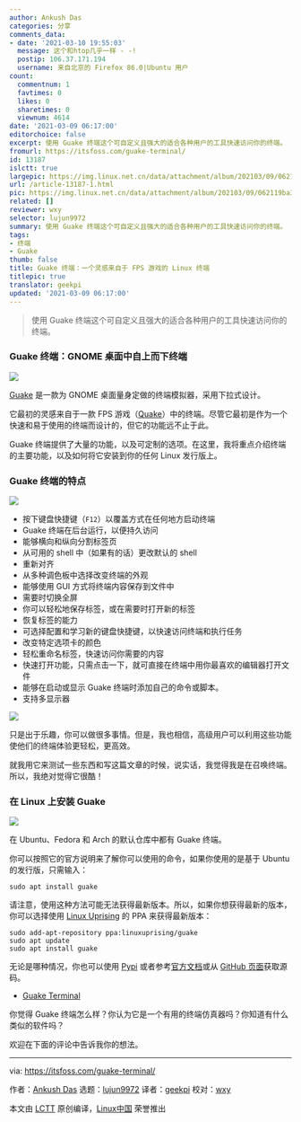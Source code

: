 ```yaml
---
author: Ankush Das
categories: 分享
comments_data:
- date: '2021-03-10 19:55:03'
  message: 这个和htop几乎一样 - -!
  postip: 106.37.171.194
  username: 来自北京的 Firefox 86.0|Ubuntu 用户
count:
  commentnum: 1
  favtimes: 0
  likes: 0
  sharetimes: 0
  viewnum: 4614
date: '2021-03-09 06:17:00'
editorchoice: false
excerpt: 使用 Guake 终端这个可自定义且强大的适合各种用户的工具快速访问你的终端。
fromurl: https://itsfoss.com/guake-terminal/
id: 13187
islctt: true
largepic: https://img.linux.net.cn/data/attachment/album/202103/09/062119ba36tottztz4torn.jpg
url: /article-13187-1.html
pic: https://img.linux.net.cn/data/attachment/album/202103/09/062119ba36tottztz4torn.jpg.thumb.jpg
related: []
reviewer: wxy
selector: lujun9972
summary: 使用 Guake 终端这个可自定义且强大的适合各种用户的工具快速访问你的终端。
tags:
- 终端
- Guake
thumb: false
title: Guake 终端：一个灵感来自于 FPS 游戏的 Linux 终端
titlepic: true
translator: geekpi
updated: '2021-03-09 06:17:00'
---
```



> 
> 使用 Guake 终端这个可自定义且强大的适合各种用户的工具快速访问你的终端。
> 
> 
> 


### Guake 终端：GNOME 桌面中自上而下终端


![](/data/attachment/album/202103/09/062119ba36tottztz4torn.jpg)


[Guake](http://guake-project.org/) 是一款为 GNOME 桌面量身定做的终端模拟器，采用下拉式设计。


它最初的灵感来自于一款 FPS 游戏（[Quake](https://quake.bethesda.net/en)）中的终端。尽管它最初是作为一个快速和易于使用的终端而设计的，但它的功能远不止于此。


Guake 终端提供了大量的功能，以及可定制的选项。在这里，我将重点介绍终端的主要功能，以及如何将它安装到你的任何 Linux 发行版上。


### Guake 终端的特点


![](/data/attachment/album/202103/09/061702x2uduu3zuzg347pa.jpg)


* 按下键盘快捷键（`F12`）以覆盖方式在任何地方启动终端
* Guake 终端在后台运行，以便持久访问
* 能够横向和纵向分割标签页
* 从可用的 shell 中（如果有的话）更改默认的 shell
* 重新对齐
* 从多种调色板中选择改变终端的外观
* 能够使用 GUI 方式将终端内容保存到文件中
* 需要时切换全屏
* 你可以轻松地保存标签，或在需要时打开新的标签
* 恢复标签的能力
* 可选择配置和学习新的键盘快捷键，以快速访问终端和执行任务
* 改变特定选项卡的颜色
* 轻松重命名标签，快速访问你需要的内容
* 快速打开功能，只需点击一下，就可直接在终端中用你最喜欢的编辑器打开文件
* 能够在启动或显示 Guake 终端时添加自己的命令或脚本。
* 支持多显示器


![](/data/attachment/album/202103/09/061703kzb0z0g64v88zps8.jpg)


只是出于乐趣，你可以做很多事情。但是，我也相信，高级用户可以利用这些功能使他们的终端体验更轻松，更高效。


就我用它来测试一些东西和写这篇文章的时候，说实话，我觉得我是在召唤终端。所以，我绝对觉得它很酷！


### 在 Linux 上安装 Guake


![](/data/attachment/album/202103/09/061703qnnwlel3wwuen1up.png)


在 Ubuntu、Fedora 和 Arch 的默认仓库中都有 Guake 终端。


你可以按照它的官方说明来了解你可以使用的命令，如果你使用的是基于 Ubuntu 的发行版，只需输入：



```
sudo apt install guake

```

请注意，使用这种方法可能无法获得最新版本。所以，如果你想获得最新的版本，你可以选择使用 [Linux Uprising](https://www.linuxuprising.com/) 的 PPA 来获得最新版本：



```
sudo add-apt-repository ppa:linuxuprising/guake
sudo apt update
sudo apt install guake

```

无论是哪种情况，你也可以使用 [Pypi](https://pypi.org/) 或者参考[官方文档](https://guake.readthedocs.io/en/latest/user/installing.html)或从 [GitHub 页面](https://github.com/Guake/guake)获取源码。


* [Guake Terminal](https://github.com/Guake/guake)


你觉得 Guake 终端怎么样？你认为它是一个有用的终端仿真器吗？你知道有什么类似的软件吗？


欢迎在下面的评论中告诉我你的想法。




---


via: <https://itsfoss.com/guake-terminal/>


作者：[Ankush Das](https://itsfoss.com/author/ankush/) 选题：[lujun9972](https://github.com/lujun9972) 译者：[geekpi](https://github.com/geekpi) 校对：[wxy](https://github.com/wxy)


本文由 [LCTT](https://github.com/LCTT/TranslateProject) 原创编译，[Linux中国](https://linux.cn/) 荣誉推出